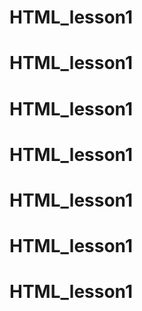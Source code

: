 # HTML_lesson1
# HTML_lesson1
# HTML_lesson1
# HTML_lesson1
# HTML_lesson1
# HTML_lesson1
# HTML_lesson1
